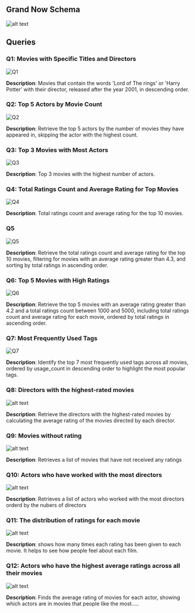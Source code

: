 
## Grand Now Schema
![alt text](Imgs/ERD.png)

## Queries

### Q1: Movies with Specific Titles and Directors
![Q1](<Imgs/Pasted image 20241011173236.png>)

**Description**: Movies that contain the words 'Lord of The rings' or 'Harry Potter' with their director, released after the year 2001, in descending order.

### Q2: Top 5 Actors by Movie Count
![Q2](<Imgs/Pasted image 20241011173644.png>)

**Description**: Retrieve the top 5 actors by the number of movies they have appeared in, skipping the actor with the highest count.

### Q3: Top 3 Movies with Most Actors
![Q3](<Imgs/Pasted image 20241011174253.png>)

**Description**: Top 3 movies with the highest number of actors.

### Q4: Total Ratings Count and Average Rating for Top Movies
![Q4](<Imgs/Pasted image 20241011175026.png>)

**Description**: Total ratings count and average rating for the top 10 movies.

### Q5
![Q5](<Imgs/Pasted image 20241011175358.png>)

**Description**: Retrieve the total ratings count and average rating for the top 10 movies, filtering for movies with an average rating greater than 4.3, and sorting by total ratings in ascending order.

### Q6: Top 5 Movies with High Ratings
![Q6](<Imgs/Pasted image 20241011175531.png>)

**Description**: Retrieve the top 5 movies with an average rating greater than 4.2 and a total ratings count between 1000 and 5000, including total ratings count and average rating for each movie, ordered by total ratings in ascending order.


### Q7: Most Frequently Used Tags
![Q7](<Imgs/Pasted image 20241011180337.png>)

**Description**: Identify the top 7 most frequently used tags across all movies, ordered by usage_count in descending order to highlight the most popular tags.


### Q8: Directors with the highest-rated movies
![alt text](<Imgs/directors with the highest-rated movies.png>)

**Description**: Retrieve the directors with the highest-rated movies by calculating the average rating of the movies directed by each director.

### Q9: Movies without rating 
![alt text](<Imgs/movies without rating.png>)

**Description**: Retrieves a list of movies that have not received any ratings

### Q10: Actors who have worked with the most directors
![alt text](<Imgs/actors that worked with the most directors.png>)

**Description**: Retrieves a list of actors who worked with the most directors orderd by the nubers of directors 


### Q11: The distribution of ratings for each movie
![alt text](<Imgs/the distribution of ratings for each movie.png>)

**Description**: shows how many times each rating has been given to each movie. It helps to see how people feel about each film.

### Q12: Actors who have the highest average ratings across all their movies
![alt text](<Imgs/actors with high rating.png>)

**Description**: Finds the average rating of movies for each actor, showing which actors are in movies that people like the most.....

